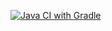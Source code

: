 [![Java CI with Gradle](https://github.com/ValentinaProz/Project1-2_CI_Postman_Echo/actions/workflows/gradle.yml/badge.svg)](https://github.com/ValentinaProz/Project1-2_CI_Postman_Echo/actions/workflows/gradle.yml)